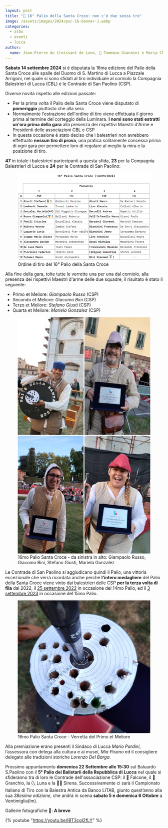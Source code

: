 ```yaml
---
layout: post
title: "🎯 16° Palio della Santa Croce: non c'è due senza tre"
image: /assets/images/2024/psc-16-banner-1.webp
categories: 
  - albo
  - eventi
  - lucca
author:
  name: Jean-Pierre du Croissant de Lune, 📸 Tommaso Giannini e Maria Chiara Isoppo 
---
```


**Sabato 14 settembre 2024** si è disputata la 16ma edizione del Palio della Santa Croce alle spalle del Duomo di S. Martino di Lucca a Piazzale Arrigoni, nel quale si sono sfidati al tiro individuale al corniolo la Compagnia Balestrieri di Lucca (CBL) e le Contrade di San Paolino (CSP).

<!-- more -->

Diverse novità rispetto alle edizioni passate:

* Per la prima volta il Palio della Santa Croce viene disputato di **pomeriggio** piuttosto che alla sera
* Normalmente l'estrazione dell'ordine di tiro viene effettuata il giorno prima al termine del corteggio della Luminara. **I nomi sono stati estratti un'ora prima della gara** alla presenza dei rispettivi Maestri d'Arme e Presidenti delle associazioni CBL e CSP
* In questa occasione è stato deciso che i balestrieri non avrebbero effettuato **nessun tiro di prova**, una pratica solitamente concessa prima di ogni gara per permettere loro di regolare al meglio la mira e la posizione di tiro.

**47** in totale i balestrieri partecipanti a questa sfida, **23** per la Compagnia Balestrieri di Lucca e **24** per le Contrade di San Paolino:

<figure class="align-center">
    <img src="/assets/images/2024/psc-16-ordine-di-tiro_700s.webp" alt="16° Palio della Santa Croce ordine di tiro">
  <figcaption>Ordine di tiro del 16° Palio della Santa Croce</figcaption>
</figure>

Alla fine della gara, tolte tutte le verrette una per una dal corniolo, alla presenza dei rispettivi Maestri d'arme delle due squadre, il risultato è stato il seguente:

* Primo et Meliore: *Giampaolo Russo* (CSP)
* Secondo et Meliore: *Giacomo Bini* (CSP)
* Terzo et Meliore: *Stefano Giusti* (CSP)
* Quarta et Meliore: *Mariela Gonzalez* (CSP)

<figure class="align-center">
    <img src="/assets/images/2024/psc-16-russo-bini-giusti-gonzalez_600s.webp" alt="16mo palio santa croce vincitori">
  <figcaption>16mo Palio Santa Croce - da sinistra in alto: Giampaolo Russo, Giacomo Bini, Stefano Giusti, Mariela Gonzalez</figcaption>
</figure>

Le Contrade di San Paolino si aggiudicano quindi il Palio, una vittoria eccezionale che verrà ricordata anche perché **l'intero medagliere** del Palio della Santa Croce viene vinto dai balestrieri delle CSP **per la terza volta di fila** dal 2022, il [25 settembre 2022](/2022/risultati-palio-santa-croce) in occasione del 14mo Palio, ed il [3 settembre 2023](/2023/risultati-15mo-palio-santa-croce) in occasione del 15mo Palio.

<figure class="align-center">
    <img src="/assets/images/2024/psc-16-verretta-primo-et-meliore_600s.webp" alt="16mo palio santa croce Verretta del Primo et Meliore">
  <figcaption>16mo Palio Santa Croce - Verretta del Primo et Meliore</figcaption>
</figure>

Alla premiazione erano presenti il Sindaco di Lucca *Mario Pardini*, l’assessora con delega alla cultura e ai musei, *Mia Pisano* ed il consigliere delegato alle tradizioni storiche *Lorenzo Del Barga*.

Prossimo appuntamento **domenica 22 Settembre alle 15:30** sul Baluardo S.Paolino con il **5° Palio dei Balistarii della Repubblica di Lucca** nel quale si sfideranno tra di loro le Contrade dell'associazione CSP:  il 🦅 Falcone, il 🦀 Granchio, la 🌜 Luna e la 🧜‍♀️ Sirena.
Successivamente ci sarà il Campionato Italiano di Tiro con la Balestra Antica da Banco LITAB, giunto quest’anno alla sua *38esima edizione*, che andrà in scena **sabato 5 e domenica 6 Ottobre** a Ventimiglia(Im).

Gallerie fotografiche 📸: **A breve**

{% youtube "https://youtu.be/IBT3cgI2fLY" %}
